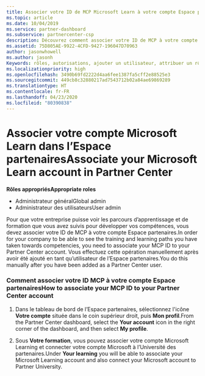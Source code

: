 ```yaml
---
title: Associer votre ID de MCP Microsoft Learn à votre compte Espace partenaires | Espace partenaires
ms.topic: article
ms.date: 10/04/2019
ms.service: partner-dashboard
ms.subservice: partnercenter-csp
description: Découvrez comment associer votre ID de MCP à votre compte Espace partenaires afin que votre entreprise puisse voir les parcours d’apprentissage et de formation que vous avez suivis pour développer vos compétences.
ms.assetid: 75D805AE-9922-4CFD-9427-196047D70963
author: jasonwhowell
ms.author: jasonh
Keywords: rôles, autorisations, ajouter un utilisateur, attribuer un rôle, administrateur, agent, ID de MCP, Microsoft Learn
ms.localizationpriority: high
ms.openlocfilehash: 3490b69fd2222d4aa6fee1387fa5cff2e88525e3
ms.sourcegitcommit: 449cb8c32880217ad7543712b02a84ae69869289
ms.translationtype: HT
ms.contentlocale: fr-FR
ms.lasthandoff: 04/23/2020
ms.locfileid: "80390838"
---
```

# <a name="associate-your-microsoft-learn-account-in-partner-center"></a><span data-ttu-id="3e3d5-104">Associer votre compte Microsoft Learn dans l’Espace partenaires</span><span class="sxs-lookup"><span data-stu-id="3e3d5-104">Associate your Microsoft Learn account in Partner Center</span></span>

<span data-ttu-id="3e3d5-105">**Rôles appropriés**</span><span class="sxs-lookup"><span data-stu-id="3e3d5-105">**Appropriate roles**</span></span>
-   <span data-ttu-id="3e3d5-106">Administrateur général</span><span class="sxs-lookup"><span data-stu-id="3e3d5-106">Global admin</span></span>
-   <span data-ttu-id="3e3d5-107">Administrateur des utilisateurs</span><span class="sxs-lookup"><span data-stu-id="3e3d5-107">User admin</span></span>

<span data-ttu-id="3e3d5-108">Pour que votre entreprise puisse voir les parcours d’apprentissage et de formation que vous avez suivis pour développer vos compétences, vous devez associer votre ID de MCP à votre compte Espace partenaires.</span><span class="sxs-lookup"><span data-stu-id="3e3d5-108">In order for your company to be able to see the training and learning paths you have taken towards competencies, you need to associate your MCP ID to your Partner Center account.</span></span> <span data-ttu-id="3e3d5-109">Vous effectuez cette opération manuellement après avoir été ajouté en tant qu’utilisateur de l’Espace partenaires.</span><span class="sxs-lookup"><span data-stu-id="3e3d5-109">You do this manually after you have been added as a Partner Center user.</span></span>

### <a name="how-to-associate-your-mcp-id-to-your-partner-center-account"></a><span data-ttu-id="3e3d5-110">Comment associer votre ID MCP à votre compte Espace partenaires</span><span class="sxs-lookup"><span data-stu-id="3e3d5-110">How to associate your MCP ID to your Partner Center account</span></span>

1. <span data-ttu-id="3e3d5-111">Dans le tableau de bord de l’Espace partenaires, sélectionnez l'icône **Votre compte** située dans le coin supérieur droit, puis **Mon profil**.</span><span class="sxs-lookup"><span data-stu-id="3e3d5-111">From the Partner Center dashboard, select the **Your account** icon in the right corner of the dashboard, and then select **My profile**.</span></span>

2. <span data-ttu-id="3e3d5-112">Sous **Votre formation**, vous pouvez associer votre compte Microsoft Learning et connecter votre compte Microsoft à l’Université des partenaires.</span><span class="sxs-lookup"><span data-stu-id="3e3d5-112">Under **Your learning** you will be able to associate your Microsoft Learning account and also connect your Microsoft account to Partner University.</span></span>
